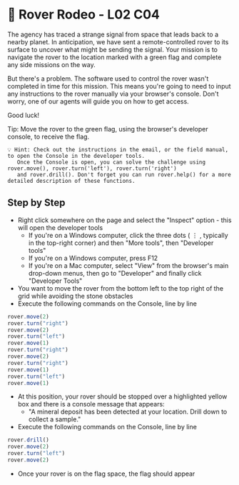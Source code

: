# 🏇 Rover Rodeo - L02 C04

The agency has traced a strange signal from space that leads back to a nearby planet. In anticipation, we have sent a remote-controlled rover to its surface to uncover what might be sending the signal. Your mission is to navigate the rover to the location marked with a green flag and complete any side missions on the way.

But there's a problem. The software used to control the rover wasn't completed in time for this mission. This means you're going to need to input any instructions to the rover manually via your browser's console. Don't worry, one of our agents will guide you on how to get access.

Good luck!

Tip: Move the rover to the green flag, using the browser's developer console, to receive the flag.

```
💡 Hint: Check out the instructions in the email, or the field manual, to open the Console in the developer tools.
   Once the Console is open, you can solve the challenge using rover.move(), rover.turn('left'), rover.turn('right')
   and rover.drill(). Don't forget you can run rover.help() for a more detailed description of these functions.
```

## Step by Step

- Right click somewhere on the page and select the "Inspect" option - this will open the developer tools
  - If you're on a Windows computer, click the three dots ( ⋮ , typically in the top-right corner) and then "More tools", then "Developer tools"
  - If you're on a Windows computer, press F12
  - If you're on a Mac computer, select "View" from the browser's main drop-down menus, then go to "Developer" and finally click "Developer Tools"
- You want to move the rover from the bottom left to the top right of the grid while avoiding the stone obstacles
- Execute the following commands on the Console, line by line
```js
rover.move(2)
rover.turn("right")
rover.move(2)
rover.turn("left")
rover.move(1)
rover.turn("right")
rover.move(2)
rover.turn("right")
rover.move(1)
rover.turn("left")
rover.move(1)
```
- At this position, your rover should be stopped over a highlighted yellow box and there is a console message that appears:
  - "A mineral deposit has been detected at your location. Drill down to collect a sample."
- Execute the following commands on the Console, line by line
```js
rover.drill()
rover.move(2)
rover.turn("left")
rover.move(2)
```
- Once your rover is on the flag space, the flag should appear

